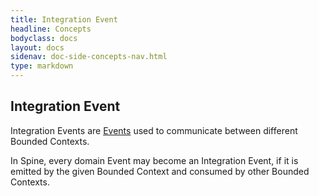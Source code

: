 ```yaml
---
title: Integration Event
headline: Concepts
bodyclass: docs
layout: docs
sidenav: doc-side-concepts-nav.html
type: markdown
---
```

<h2 class="top">Integration Event</h2> 

Integration Events are <a href="{{ site.baseurl }}/docs/concepts/event.html">Events</a> used to communicate between different Bounded Contexts. 

In Spine, every domain Event may become an Integration Event, if it is emitted by the given Bounded Context and consumed by other Bounded Contexts. 
